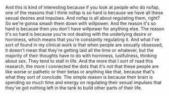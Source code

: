  And this is kind of interesting because if you look at people who do nofap, one of the reasons that I think nofap is so hard is because we have all these sexual desires and impulses. And nofap is all about regulating them, right? So we're gonna smash them down with willpower. And the reason it's so hard is because then you don't have willpower for anything else. The reason it's so hard is because you're not dealing with the underlying desire or horniness, which means that you're constantly regulating it. And what I've sort of found in my clinical work is that when people are sexually obsessed, it doesn't mean that they're getting laid all the time or whatever, but the majority of their thoughts have to do with horniness, lustfulness, thinking about sex. They tend to stall in life. And the more that I sort of read this research, the more I connected the dots that it's not that these people are like worse or pathetic or their betas or anything like that, because that's what they sort of conclude. The simple reason is because their brain is spending so much time and energy on regulating their sexual impulses that they've got nothing left in the tank to build other parts of their life.